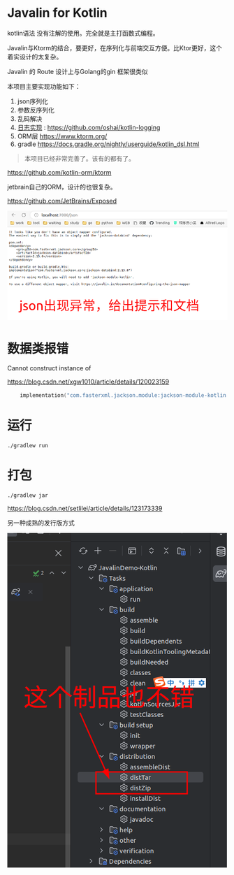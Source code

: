 Javalin for Kotlin
===

kotlin语法 没有注解的使用。完全就是主打函数式编程。

Javalin与Ktorm的结合，要更好，在序列化与前端交互方便。比Ktor更好，这个着实设计的太复杂。

Javalin 的 Route 设计上与Golang的gin 框架很类似

本项目主要实现功能如下：

1. json序列化
2. 参数反序列化
3. 乱码解决
4. [日志实现](https://juejin.cn/post/6940302422388506632) : https://github.com/oshai/kotlin-logging
5. ORM层
   https://www.ktorm.org/
6.  gradle https://docs.gradle.org/nightly/userguide/kotlin_dsl.html

> 本项目已经非常完善了。该有的都有了。

https://github.com/kotlin-orm/ktorm

jetbrain自己的ORM，设计的也很复杂。

https://github.com/JetBrains/Exposed

![img.png](img.png)

# 数据类报错

Cannot construct instance of

https://blog.csdn.net/xgw1010/article/details/120023159

```kotlin
    implementation("com.fasterxml.jackson.module:jackson-module-kotlin:2.12.5")
```

# 运行

```shell
./gradlew run
```

# 打包

```shell
./gradlew jar
```

https://blog.csdn.net/setlilei/article/details/123173339

另一种成熟的发行版方式

![img_1.png](img_1.png)
